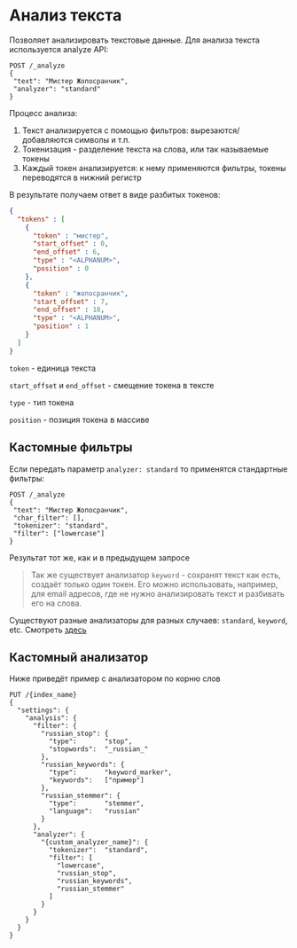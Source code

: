 # Анализ текста

Позволяет анализировать текстовые данные. Для анализа текста используется analyze API:


```http
POST /_analyze
{
 "text": "Мистер Жопосранчик",
 "analyzer": "standard"
}
```

Процесс анализа:

1. Текст анализируется с помощью фильтров: вырезаются/добавляются символы и т.п.
2. Токенизация - разделение текста на слова, или так называемые токены
3. Каждый токен анализируется: к нему применяются фильтры, токены переводятся в нижний регистр

В результате получаем ответ в виде разбитых токенов:
```json
{
  "tokens" : [
    {
      "token" : "мистер",
      "start_offset" : 0,
      "end_offset" : 6,
      "type" : "<ALPHANUM>",
      "position" : 0
    },
    {
      "token" : "жопосранчик",
      "start_offset" : 7,
      "end_offset" : 18,
      "type" : "<ALPHANUM>",
      "position" : 1
    }
  ]
}
```

`token` - единица текста

`start_offset` и `end_offset` - смещение токена в тексте

`type` - тип токена

`position` - позиция токена в массиве

## Кастомные фильтры

Если передать параметр `analyzer: standard` то применятся стандартные фильтры:

```http
POST /_analyze
{
 "text": "Мистер Жопосранчик",
 "char_filter": [],
 "tokenizer": "standard",
 "filter": ["lowercase"]
}
```

Результат тот же, как и в предыдущем запросе

>Так же существует анализатор `keyword` - сохранят текст как есть, создаёт только один токен.
>Его можно использовать, например, для email адресов, где не нужно анализировать текст и разбивать его на слова.

Существуют разные анализаторы для разных случаев: `standard`, `keyword`, etc. Смотреть  [здесь](https://www.elastic.co/guide/en/elasticsearch/reference/current/analysis-analyzers.html)


## Кастомный анализатор

Ниже приведёт пример с анализатором по корню слов

```http
PUT /{index_name}
{
  "settings": {
    "analysis": {
      "filter": {
        "russian_stop": {
          "type":       "stop",
          "stopwords":  "_russian_" 
        },
        "russian_keywords": {
          "type":       "keyword_marker",
          "keywords":   ["пример"] 
        },
        "russian_stemmer": {
          "type":       "stemmer",
          "language":   "russian"
        }
      },
      "analyzer": {
        "{custom_analyzer_name}": {
          "tokenizer":  "standard",
          "filter": [
            "lowercase",
            "russian_stop",
            "russian_keywords",
            "russian_stemmer"
          ]
        }
      }
    }
  }
}
```
